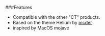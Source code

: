 
###Features
- Compatible with the other "CT" products.
- Based on the theme Helium by [mcder](https://www.opendesktop.org/u/mcder/)
- inspired by MacOS mojave


